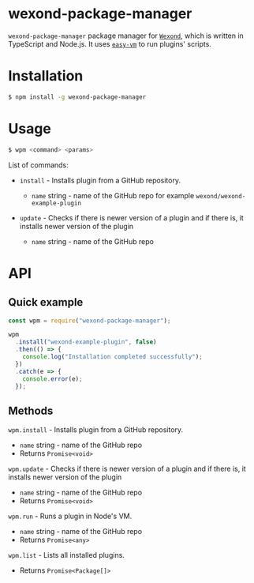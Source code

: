 # wexond-package-manager

`wexond-package-manager` package manager for [`Wexond`](https://github.com/wexond/wexond), which is written in TypeScript and Node.js. It uses [`easy-vm`](https://github.com/Sential/easy-vm) to run plugins' scripts.

# Installation

```bash
$ npm install -g wexond-package-manager
```

# Usage

```bash
$ wpm <command> <params>
```

List of commands:

* `install` - Installs plugin from a GitHub repository.

  * `name` string - name of the GitHub repo for example `wexond/wexond-example-plugin`

* `update` - Checks if there is newer version of a plugin and if there is, it installs newer version of the plugin
  * `name` string - name of the GitHub repo

# API

## Quick example

```javascript
const wpm = require("wexond-package-manager");

wpm
  .install("wexond-example-plugin", false)
  .then(() => {
    console.log("Installation completed successfully");
  })
  .catch(e => {
    console.error(e);
  });
```

## Methods

`wpm.install` - Installs plugin from a GitHub repository.

* `name` string - name of the GitHub repo
* Returns `Promise<void>`

`wpm.update` - Checks if there is newer version of a plugin and if there is, it installs newer version of the plugin

* `name` string - name of the GitHub repo
* Returns `Promise<void>`

`wpm.run` - Runs a plugin in Node's VM.

* `name` string - name of the GitHub repo
* Returns `Promise<any>`

`wpm.list` - Lists all installed plugins.

* Returns `Promise<Package[]>`
